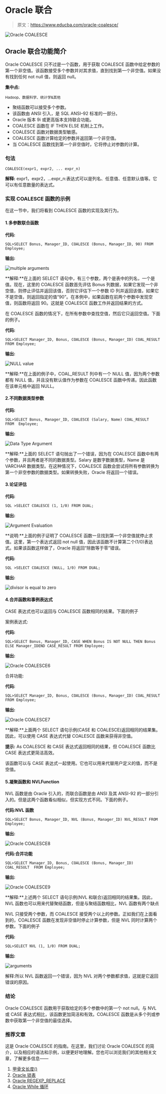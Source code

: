# Oracle 联合

> 原文：<https://www.educba.com/oracle-coalesce/>

![Oracle COALESCE](img/6a8ec184eba471aa0e3cc837fc557704.png)



## Oracle 联合功能简介

Oracle COALESCE 只不过是一个函数，用于获取 COALESCE 函数中给定参数的第一个非空值。该函数接受多个参数并对其求值，直到找到第一个非空值。如果没有找到任何 not null 值，则返回 null。

**集中点:**

<small>Hadoop、数据科学、统计学&其他</small>

*   聚结函数可以接受多个参数。
*   该函数由 ANSI 引入，是 SQL ANSI–92 标准的一部分。
*   Oracle 版本 9i 或更高版本支持联合功能。
*   COALESCE 函数在 IF THEN ELSE 机制上工作。
*   COALESCE 函数对数据类型敏感。
*   COALESCE 函数计算给定的参数并返回第一个非空值。
*   当 COALESCE 函数找到第一个非空值时，它将停止对参数的计算。

### 句法

`COALESCE(expr1, expr2, ... expr_n)`

**解释:** expr1，expr2，…expr_n:表达式可以是列名、任意值、任意默认值等。它可以有任意数量的表达式。

### 实现 COALESCE 函数的示例

在这一节中，我们将看到 COALESCE 函数的实现及其行为。

#### 1.多参数联合函数

**代码:**

`SQL>SELECT Bonus, Manager_ID, COALESCE (Bonus, Manager_ID, 90) FROM Employee;`

**输出:**

![multiple arguments](img/e12a7b656872f178011c2c036a236e10.png)



**解释:**在上面的 SELECT 语句中，有三个参数，两个是表中的列名，一个是值。现在，这里的 COALESCE 函数首先评估 Bonus 列数据，如果它发现一个非空值，则停止评估并返回该值，否则它评估下一个参数 ID 列并返回该值，如果它不是空值，则返回指定的值“90”。在本例中，如果函数在前两个参数中发现空值，则函数将返回 90。这就是 COALESCE 函数工作并返回结果的方式。

在 COALESCE 函数的情况下，在所有参数中查找空值，然后它只返回空值。下面的例子。

**代码:**

`SQL>SELECT Manager_ID, Bonus, COALESCE (Bonus, Manager_ID) COAL_RESULT FROM Employee;`

**输出:**

![NULL value](img/46c22e4f933e90099faefe47c6711bfe.png)



**解释:**在上面的例子中，COAL_RESULT 列中有一个 NULL 值，因为两个参数都有 NULL 值，并且没有默认值作为参数在 COALESCE 函数中传递。因此函数在该单元格中返回 NULL。

#### 2.不同数据类型参数

**代码:**

`SQL>SELECT Bonus, Manager_ID, COALESCE (Salary, Name) COAL_RESULT FROM  Employee;`

**输出:**

![Data Type Argument](img/2a395aaae542fbeed9e89fc18da270c4.png)



**解释:**上面的 SELECT 语句抛出了一个错误，因为在 COALESCE 函数中有两个参数，并且两者是不同的数据类型。Salary 是数字数据类型，Name 是 VARCHAR 数据类型。在这种情况下，COALESCE 函数会尝试将所有参数转换为第一个非空参数的数据类型。如果转换失败，Oracle 将返回一个错误。

#### 3.论证评估

**代码:**

`SQL >SELECT COALESCE (1, 1/0) FROM DUAL;`

**输出:**

![Argument Evaluation](img/998337bc8095c029b717ad5b502d2d45.png)



**说明:**上面的例子证明了 COALESCE 函数一旦找到第一个非空值就停止求值。这里，第一个表达式返回 not null 值，因此该函数不计算第二个(1/0)表达式。如果该函数这样做了，Oracle 将返回“除数等于零”错误。

**代码:**

`SQL >SELECT COALESCE (NULL, 1/0) FROM DUAL;`

**输出:**

![divisor is equal to zero](img/f511e0e3f8be282f4481ed9ecac37c28.png)



#### 4.合并函数和事例表达式

CASE 表达式也可以返回与 COALESCE 函数相同的结果。下面的例子

案例表达式:

**代码:**

`SQL>SELECT Bonus, Manager_ID, CASE WHEN Bonus IS NOT NULL THEN Bonus ELSE Manager_IDEND CASE_RESULT FROM Employee;`

**输出:**

![Oracle COALESCE6](img/9ee00c30166089f1a27710a24f6726df.png)



合并功能:

**代码:**

`SQL>SELECT Manager_ID, Bonus, COALESCE (Bonus, Manager_ID) COAL_RESULT FROM Employee;`

**输出:**

![Oracle COALESCE7](img/5f27de390ad3e4c6b5a3c5a8713aac50.png)



**解释:**上面两个 SELECT 语句示例(CASE 和 COALESCE)返回相同的结果集。因此，可以使用 CASE 表达式代替 COALESCE 函数来获得非空值。

**提示:** As COALESCE 和 CASE 表达式返回相同的结果，但 COALESCE 函数比 CASE 表达式更简洁高效。

该函数可以与 CASE 表达式一起使用。它也可以用来代替用户定义的值，而不是空值。

#### 5.凝聚函数和 NVLFunction

NVL 函数是由 Oracle 引入的，而联合函数是由 ANSI 及其 ANSI-92 的一部分引入的。但是这两个函数看似相似，但实现方式不同。下面的例子。

**代码:NVL 函数**

`SQL>SELECT Bonus, Manager_ID, NVL (Bonus, Manager_ID) NVL_RESULT FROM Employee;`

**输出:**

![Oracle COALESCE8](img/03684b334157971dedc4fbec4c6da41f.png)



**代码:合并功能**

`SQL>SELECT Manager_ID, Bonus, COALESCE (Bonus, Manager_ID) COAL_RESULT  FROM Employee;`

**输出:**

![Oracle COALESCE9](img/9eab735cdde9f9d7c43a1041132ecd58.png)



**解释:**上述两个 SELECT 语句示例(NVL 和联合)返回相同的结果集。因此，NVL 函数也可以用来代替聚结函数，但是与聚结函数相比，NVL 函数有两个缺点

NVL 只接受两个参数，而 COALESCE 接受两个以上的参数。正如我们在上面看到的，COALESCE 函数在发现非空值时停止计算参数，但是 NVL 同时计算两个参数。下面的例子

**代码:**

`SQL>SELECT NVL (1, 1/0) FROM DUAL;`

**输出:**

![arguments](img/149267fe26d012c1321d1a39c03fe393.png)



解释:所以 NVL 函数返回一个错误，因为 NVL 对两个参数都求值，这就是它返回错误的原因。

### 结论

Oracle COALESCE 函数用于获取给定的多个参数中的第一个 not null。与 NVL 或 CASE 表达式相比，该函数更加简洁和有效。COALESCE 函数是从多个列或参数中获取第一个非空值的最佳选择。

### 推荐文章

这是 Oracle COALESCE 的指南。在这里，我们讨论 Oracle COALESCE 的简介，以及相应的语法和示例，以便更好地理解。您也可以浏览我们的其他相关文章，了解更多信息——

1.  [甲骨文长度()](https://www.educba.com/oracle-length/)
2.  [Oracle 锁表](https://www.educba.com/oracle-lock-table/)
3.  [Oracle REGEXP_REPLACE](https://www.educba.com/oracle-regexp_replace/)
4.  [Oracle While 循环](https://www.educba.com/oracle-while-loop/)





